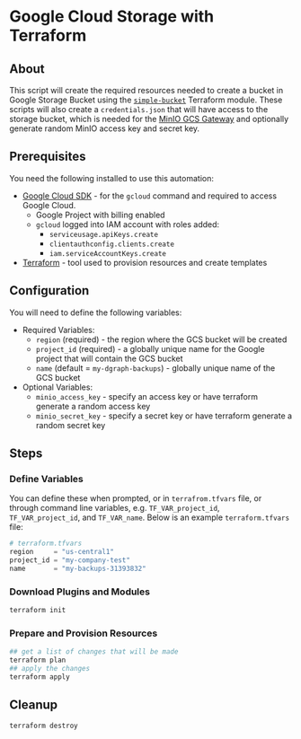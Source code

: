 # Google Cloud Storage with Terraform

## About

This script will create the required resources needed to create a bucket in Google Storage Bucket using the [`simple-bucket`](https://github.com/terraform-google-modules/terraform-google-cloud-storage/tree/master/modules/simple_bucket) Terraform module.  These scripts will also create a `credentials.json` that will have access to the storage bucket, which is needed for the [MinIO GCS Gateway](https://docs.min.io/docs/minio-gateway-for-gcs.html) and optionally generate random MinIO access key and secret key.

## Prerequisites

You need the following installed to use this automation:

* [Google Cloud SDK](https://cloud.google.com/sdk/docs/install) - for the `gcloud` command and required to access Google Cloud.
   * Google Project with billing enabled
   * `gcloud` logged into IAM account with roles added:
      * `serviceusage.apiKeys.create`
      * `clientauthconfig.clients.create`
      * `iam.serviceAccountKeys.create`
* [Terraform](https://www.terraform.io/downloads.html) - tool used to provision resources and create templates

## Configuration

You will need to define the following variables:

* Required Variables:
  * `region` (required) - the region where the GCS bucket will be created
  * `project_id` (required) - a globally unique name for the Google project that will contain the GCS bucket
  * `name` (default = `my-dgraph-backups`) - globally unique name of the GCS bucket
* Optional Variables:
  * `minio_access_key` - specify an access key or have terraform generate a random access key
  * `minio_secret_key` - specify a secret key or have terraform generate a random secret key

## Steps

### Define Variables

You can define these when prompted, or in `terrafrom.tfvars` file, or through command line variables, e.g. `TF_VAR_project_id`, `TF_VAR_project_id`, and `TF_VAR_name`. Below is an example `terraform.tfvars` file:

```terraform
# terraform.tfvars
region     = "us-central1"
project_id = "my-company-test"
name       = "my-backups-31393832"
```

### Download Plugins and Modules

```bash
terraform init
```

### Prepare and Provision Resources

```bash
## get a list of changes that will be made
terraform plan
## apply the changes
terraform apply
```

## Cleanup

```bash
terraform destroy
```
